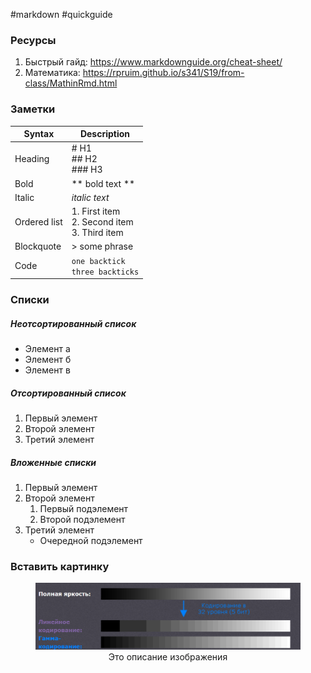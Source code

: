 #markdown #quickguide

### Ресурсы

1. Быстрый гайд: https://www.markdownguide.org/cheat-sheet/
2. Математика: https://rpruim.github.io/s341/S19/from-class/MathinRmd.html

### Заметки

| Syntax | Description |
| ----------- | ----------- |
| Heading | # H1 <br/> ## H2 <br/> ### H3 |
| Bold | ** bold text ** |
|Italic|*italic text*|
| Ordered list | 1. First item <br/> 2. Second item <br/> 3. Third item |
| Blockquote | > some phrase |
| Code | `one backtick` <br/> ``` three backticks ``` |


### Списки

##### Неотсортированный список
- Элемент а
- Элемент б
- Элемент в

##### Отсортированный список
1. Первый элемент
2. Второй элемент
3. Третий элемент

##### Вложенные списки
1. Первый элемент
2. Второй элемент
	1. Первый подэлемент
	2. Второй подэлемент
3. Третий элемент
	- Очередной подэлемент

### Вставить картинку

<figure style="text-align: center">
	<img src="img\gamma_colour_encoding_5bit.png" alt="gamma_5bit">
	<figcaption style="text-align: center">Это описание изображения</figcaption>
</figure>
